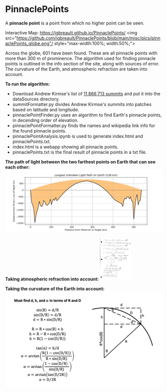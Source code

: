 # PinnaclePoints

A **pinnacle point** is a point from which no higher point can be seen.

Interactive Map: https://jgbreault.github.io/PinnaclePoints/
<img src="https://github.com/jgbreault/PinnaclePoints/blob/main/misc/pics/pinnaclePoints_globe.png"/ style="max-width:100%; width:50%;">

Across the globe, 601 have been found. These are all pinnacle points with more than 300 m of prominence. The algorithm used for finding pinnacle points is outlined in the info section of the site, along with sources of error. The curvature of the Earth, and atmospheric refraction are taken into account.

**To run the algorithm:**
- Download Andrew Kirmse's list of <a href="https://www.andrewkirmse.com/prominence-update-2023#h.cap6s838fwux">11,866,713 summits</a> and put it into the dataSources directory.
- summitFormatter.py divides Andrew Kirmse's summits into patches based on latitude and longitude.
- pinnaclePointFinder.py uses an algorithm to find Earth's pinnacle points, in decending order of elevation.
- pinnaclePointFormatter.py finds the names and wikipedia link info for the found pinnacle points.
- pinnaclePointAnalysis.ipynb is used to generate index.html and pinnaclePoints.txt.
- index.html is a webapp showing all pinnacle points.
- pinnaclePoints.txt is the final result of pinnacle points in a txt file.

**The path of light between the two farthest points on Earth that can see each other:**
<img src="https://github.com/jgbreault/PinnaclePoints/blob/main/misc/pics/Longest_Unbroken_Light_Path_on_Earth_(538_km).png"/>

**Taking atmospheric refraction into account:**
<img src="https://github.com/jgbreault/PinnaclePoints/blob/main/misc/math/atmosphericRefraction.jpg" width="100"/>

**Taking the curvature of the Earth into account:**
<img src="https://github.com/jgbreault/PinnaclePoints/blob/main/misc/math/earthCurvature.png"/>
